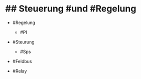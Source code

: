 # ## Steuerung #und #Regelung 

 - #Regelung 

	 - #PI 

 - #Steurung 

	 - #Sps 

 - #Feldbus 
 - #Relay 
